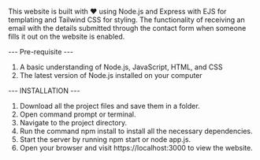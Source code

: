 This website is built with ❤️ using Node.js and Express with EJS for templating and Tailwind CSS for styling.
The functionality of receiving an email with the details submitted through the contact form when someone fills it out on the website is enabled.

--- Pre-requisite ---

1. A basic understanding of Node.js, JavaScript, HTML, and CSS
2. The latest version of Node.js installed on your computer

--- INSTALLATION ---


1. Download all the project files and save them in a folder.
2. Open command prompt or terminal.
3. Navigate to the project directory.
4. Run the command npm install to install all the necessary dependencies.
5. Start the server by running npm start or node app.js.
6. Open your browser and visit https://localhost:3000 to view the website.

